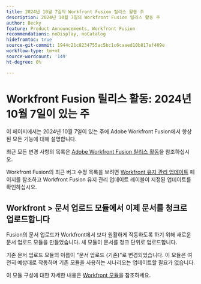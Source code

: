 ```yaml
---
title: 2024년 10월 7일의 Workfront Fusion 릴리스 활동 주
description: 2024년 10월 7일의 Workfront Fusion 릴리스 활동 주
author: Becky
feature: Product Announcements, Workfront Fusion
recommendations: noDisplay, noCatalog
hidefromtoc: true
source-git-commit: 1944c21c8234755ac5bc1c6caaed10b817ef409e
workflow-type: tm+mt
source-wordcount: '149'
ht-degree: 0%

---
```


# Workfront Fusion 릴리스 활동: 2024년 10월 7일이 있는 주

이 페이지에서는 2024년 10월 7일이 있는 주에 Adobe Workfront Fusion에서 향상된 모든 기능에 대해 설명합니다.

최근 모든 변경 사항의 목록은 [Adobe Workfront Fusion 릴리스 활동](../../../product-announcements/product-releases/fusion-release-activity/fusion-release-activity.md)을 참조하십시오.

Workfront Fusion의 최근 버그 수정 목록을 보려면 [Workfront 유지 관리 업데이트](https://experienceleague.adobe.com/docs/workfront-known-issues/releases/current-updates.html) 페이지를 참조하고 Workfront Fusion 유지 관리 업데이트 레이블이 지정된 업데이트를 확인하십시오.

## Workfront > 문서 업로드 모듈에서 이제 문서를 청크로 업로드합니다

Fusion의 문서 업로드가 Workfront에서 보다 원활하게 작동하도록 하기 위해 새로운 문서 업로드 모듈을 만들었습니다. 새 모듈이 문서를 청크 단위로 업로드합니다.

기존 문서 업로드 모듈의 이름이 &quot;문서 업로드 (기존)&quot;로 변경되었습니다. 이 모듈은 여전히 예상대로 작동하며 기존 모듈을 사용하는 시나리오는 업데이트할 필요가 없습니다.

이 모듈 구성에 대한 자세한 내용은 [Workfront 모듈](/help/quicksilver/workfront-fusion/apps-and-their-modules/workfront-modules.md#actions)을 참조하세요.
